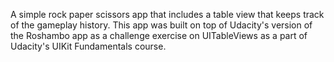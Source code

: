 A simple rock paper scissors app that includes a table view that keeps track of the gameplay history. This app was built on top of Udacity's version of the Roshambo app as a challenge exercise on UITableViews as a part of Udacity's UIKit Fundamentals course. 

